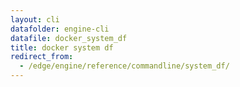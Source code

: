 ```yaml
---
layout: cli
datafolder: engine-cli
datafile: docker_system_df
title: docker system df
redirect_from:
  - /edge/engine/reference/commandline/system_df/
---
```

<!--
This page is automatically generated from Docker's source code. If you want to
suggest a change to the text that appears here, open a ticket or pull request
in the source repository on GitHub:

https://github.com/docker/cli
-->

